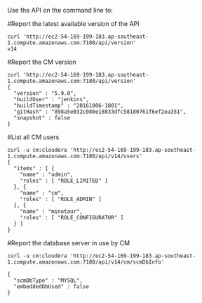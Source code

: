 Use the API on the command line to:

#Report the latest available version of the API
```
curl 'http://ec2-54-169-199-183.ap-southeast-1.compute.amazonaws.com:7180/api/version'
v14
```

#Report the CM version
```
curl 'http://ec2-54-169-199-183.ap-southeast-1.compute.amazonaws.com:7180/api/version'
{
  "version" : "5.9.0",
  "buildUser" : "jenkins",
  "buildTimestamp" : "20161006-1801",
  "gitHash" : "898a5e032c080e18833dfc58180761f6ef2ea351",
  "snapshot" : false
}
```

#List all CM users
```
curl -u cm:cloudera 'http://ec2-54-169-199-183.ap-southeast-1.compute.amazonaws.com:7180/api/v14/users'
{
  "items" : [ {
    "name" : "admin",
    "roles" : [ "ROLE_LIMITED" ]
  }, {
    "name" : "cm",
    "roles" : [ "ROLE_ADMIN" ]
  }, {
    "name" : "minotaur",
    "roles" : [ "ROLE_CONFIGURATOR" ]
  } ]
}
```

#Report the database server in use by CM
```
curl -u cm:cloudera 'http://ec2-54-169-199-183.ap-southeast-1.compute.amazonaws.com:7180/api/v14/cm/scmDbInfo'

{
  "scmDbType" : "MYSQL",
  "embeddedDbUsed" : false
}
```